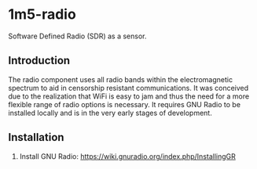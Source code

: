 # 1m5-radio
Software Defined Radio (SDR) as a sensor.

## Introduction
The radio component uses all radio bands within the electromagnetic spectrum to aid in censorship resistant communications.
It was conceived due to the realization that WiFi is easy to jam and thus the need for a more flexible range of radio options is necessary.
It requires GNU Radio to be installed locally and is in the very early stages of development.

## Installation
1. Install GNU Radio: https://wiki.gnuradio.org/index.php/InstallingGR
